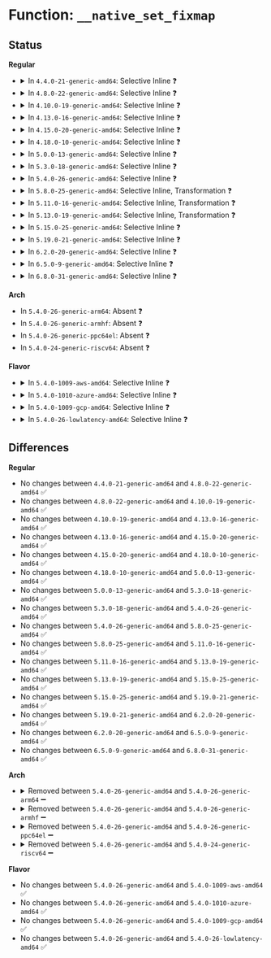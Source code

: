 # Function: <code>__native_set_fixmap</code>

## Status
<b>Regular</b>
<ul>
<li>
<details>
<summary>In <code>4.4.0-21-generic-amd64</code>: Selective Inline ❓</summary>

```c
void __native_set_fixmap(enum fixed_addresses idx, pte_t pte)
```

```json
{
  "name": "__native_set_fixmap",
  "collision_type": "Unique Global",
  "inline_type": "Selective",
  "funcs": [
    {
      "addr": 18446744071579308288,
      "name": "__native_set_fixmap",
      "external": true,
      "loc": "arch/x86/mm/pgtable.c:547",
      "file": "arch/x86/mm/pgtable.c",
      "inline": "not declared, inlined",
      "caller_inline": [],
      "caller_func": [
        "arch/x86/xen/mmu.c:xen_set_fixmap",
        "arch/x86/xen/mmu.c:xen_set_fixmap",
        "arch/x86/mm/pgtable.c:native_set_fixmap"
      ]
    }
  ],
  "symbols": [
    {
      "addr": 18446744071579308288,
      "name": "__native_set_fixmap",
      "section": ".text",
      "bind": "STB_GLOBAL",
      "size": 51
    }
  ]
}
```
</details>
</li>
<li>
<details>
<summary>In <code>4.8.0-22-generic-amd64</code>: Selective Inline ❓</summary>

```c
void __native_set_fixmap(enum fixed_addresses idx, pte_t pte)
```

```json
{
  "name": "__native_set_fixmap",
  "collision_type": "Unique Global",
  "inline_type": "Selective",
  "funcs": [
    {
      "addr": 18446744071579308016,
      "name": "__native_set_fixmap",
      "external": true,
      "loc": "arch/x86/mm/pgtable.c:533",
      "file": "arch/x86/mm/pgtable.c",
      "inline": "not declared, inlined",
      "caller_inline": [],
      "caller_func": [
        "arch/x86/xen/mmu.c:xen_set_fixmap",
        "arch/x86/xen/mmu.c:xen_set_fixmap",
        "arch/x86/mm/pgtable.c:native_set_fixmap"
      ]
    }
  ],
  "symbols": [
    {
      "addr": 18446744071579308016,
      "name": "__native_set_fixmap",
      "section": ".text",
      "bind": "STB_GLOBAL",
      "size": 51
    }
  ]
}
```
</details>
</li>
<li>
<details>
<summary>In <code>4.10.0-19-generic-amd64</code>: Selective Inline ❓</summary>

```c
void __native_set_fixmap(enum fixed_addresses idx, pte_t pte)
```

```json
{
  "name": "__native_set_fixmap",
  "collision_type": "Unique Global",
  "inline_type": "Selective",
  "funcs": [
    {
      "addr": 18446744071579323248,
      "name": "__native_set_fixmap",
      "external": true,
      "loc": "arch/x86/mm/pgtable.c:533",
      "file": "arch/x86/mm/pgtable.c",
      "inline": "not declared, inlined",
      "caller_inline": [],
      "caller_func": [
        "arch/x86/xen/mmu.c:xen_set_fixmap",
        "arch/x86/xen/mmu.c:xen_set_fixmap",
        "arch/x86/mm/pgtable.c:native_set_fixmap"
      ]
    }
  ],
  "symbols": [
    {
      "addr": 18446744071579323248,
      "name": "__native_set_fixmap",
      "section": ".text",
      "bind": "STB_GLOBAL",
      "size": 51
    }
  ]
}
```
</details>
</li>
<li>
<details>
<summary>In <code>4.13.0-16-generic-amd64</code>: Selective Inline ❓</summary>

```c
void __native_set_fixmap(enum fixed_addresses idx, pte_t pte)
```

```json
{
  "name": "__native_set_fixmap",
  "collision_type": "Unique Global",
  "inline_type": "Selective",
  "funcs": [
    {
      "addr": 18446744071579320640,
      "name": "__native_set_fixmap",
      "external": true,
      "loc": "arch/x86/mm/pgtable.c:574",
      "file": "arch/x86/mm/pgtable.c",
      "inline": "not declared, inlined",
      "caller_inline": [],
      "caller_func": [
        "arch/x86/xen/mmu_pv.c:xen_set_fixmap",
        "arch/x86/xen/mmu_pv.c:xen_set_fixmap",
        "arch/x86/mm/pgtable.c:native_set_fixmap"
      ]
    }
  ],
  "symbols": [
    {
      "addr": 18446744071579320640,
      "name": "__native_set_fixmap",
      "section": ".text",
      "bind": "STB_GLOBAL",
      "size": 51
    }
  ]
}
```
</details>
</li>
<li>
<details>
<summary>In <code>4.15.0-20-generic-amd64</code>: Selective Inline ❓</summary>

```c
void __native_set_fixmap(enum fixed_addresses idx, pte_t pte)
```

```json
{
  "name": "__native_set_fixmap",
  "collision_type": "Unique Global",
  "inline_type": "Selective",
  "funcs": [
    {
      "addr": 18446744071579343824,
      "name": "__native_set_fixmap",
      "external": true,
      "loc": "arch/x86/mm/pgtable.c:571",
      "file": "arch/x86/mm/pgtable.c",
      "inline": "not declared, inlined",
      "caller_inline": [],
      "caller_func": [
        "arch/x86/xen/mmu_pv.c:xen_set_fixmap",
        "arch/x86/xen/mmu_pv.c:xen_set_fixmap",
        "arch/x86/mm/pgtable.c:native_set_fixmap"
      ]
    }
  ],
  "symbols": [
    {
      "addr": 18446744071579343824,
      "name": "__native_set_fixmap",
      "section": ".text",
      "bind": "STB_GLOBAL",
      "size": 51
    }
  ]
}
```
</details>
</li>
<li>
<details>
<summary>In <code>4.18.0-10-generic-amd64</code>: Selective Inline ❓</summary>

```c
void __native_set_fixmap(enum fixed_addresses idx, pte_t pte)
```

```json
{
  "name": "__native_set_fixmap",
  "collision_type": "Unique Global",
  "inline_type": "Selective",
  "funcs": [
    {
      "addr": 18446744071579354976,
      "name": "__native_set_fixmap",
      "external": true,
      "loc": "arch/x86/mm/pgtable.c:576",
      "file": "arch/x86/mm/pgtable.c",
      "inline": "not declared, inlined",
      "caller_inline": [],
      "caller_func": [
        "arch/x86/xen/mmu_pv.c:xen_set_fixmap",
        "arch/x86/xen/mmu_pv.c:xen_set_fixmap",
        "arch/x86/mm/pgtable.c:native_set_fixmap"
      ]
    }
  ],
  "symbols": [
    {
      "addr": 18446744071579354976,
      "name": "__native_set_fixmap",
      "section": ".text",
      "bind": "STB_GLOBAL",
      "size": 51
    }
  ]
}
```
</details>
</li>
<li>
<details>
<summary>In <code>5.0.0-13-generic-amd64</code>: Selective Inline ❓</summary>

```c
void __native_set_fixmap(enum fixed_addresses idx, pte_t pte)
```

```json
{
  "name": "__native_set_fixmap",
  "collision_type": "Unique Global",
  "inline_type": "Selective",
  "funcs": [
    {
      "addr": 18446744071579382160,
      "name": "__native_set_fixmap",
      "external": true,
      "loc": "arch/x86/mm/pgtable.c:642",
      "file": "arch/x86/mm/pgtable.c",
      "inline": "not declared, inlined",
      "caller_inline": [],
      "caller_func": [
        "arch/x86/xen/mmu_pv.c:xen_set_fixmap",
        "arch/x86/xen/mmu_pv.c:xen_set_fixmap",
        "arch/x86/mm/pgtable.c:native_set_fixmap"
      ]
    }
  ],
  "symbols": [
    {
      "addr": 18446744071579382160,
      "name": "__native_set_fixmap",
      "section": ".text",
      "bind": "STB_GLOBAL",
      "size": 51
    }
  ]
}
```
</details>
</li>
<li>
<details>
<summary>In <code>5.3.0-18-generic-amd64</code>: Selective Inline ❓</summary>

```c
void __native_set_fixmap(enum fixed_addresses idx, pte_t pte)
```

```json
{
  "name": "__native_set_fixmap",
  "collision_type": "Unique Global",
  "inline_type": "Selective",
  "funcs": [
    {
      "addr": 18446744071579397632,
      "name": "__native_set_fixmap",
      "external": true,
      "loc": "arch/x86/mm/pgtable.c:629",
      "file": "arch/x86/mm/pgtable.c",
      "inline": "not declared, inlined",
      "caller_inline": [],
      "caller_func": [
        "arch/x86/xen/mmu_pv.c:xen_set_fixmap",
        "arch/x86/xen/mmu_pv.c:xen_set_fixmap",
        "arch/x86/xen/mmu_pv.c:xen_set_fixmap",
        "arch/x86/xen/mmu_pv.c:xen_set_fixmap",
        "arch/x86/mm/pgtable.c:native_set_fixmap"
      ]
    }
  ],
  "symbols": [
    {
      "addr": 18446744071579397632,
      "name": "__native_set_fixmap",
      "section": ".text",
      "bind": "STB_GLOBAL",
      "size": 51
    }
  ]
}
```
</details>
</li>
<li>
<details>
<summary>In <code>5.4.0-26-generic-amd64</code>: Selective Inline ❓</summary>

```c
void __native_set_fixmap(enum fixed_addresses idx, pte_t pte)
```

```json
{
  "name": "__native_set_fixmap",
  "collision_type": "Unique Global",
  "inline_type": "Selective",
  "funcs": [
    {
      "addr": 18446744071579400944,
      "name": "__native_set_fixmap",
      "external": true,
      "loc": "arch/x86/mm/pgtable.c:625",
      "file": "arch/x86/mm/pgtable.c",
      "inline": "not declared, inlined",
      "caller_inline": [],
      "caller_func": [
        "arch/x86/xen/mmu_pv.c:xen_set_fixmap",
        "arch/x86/xen/mmu_pv.c:xen_set_fixmap",
        "arch/x86/xen/mmu_pv.c:xen_set_fixmap",
        "arch/x86/xen/mmu_pv.c:xen_set_fixmap",
        "arch/x86/mm/pgtable.c:native_set_fixmap"
      ]
    }
  ],
  "symbols": [
    {
      "addr": 18446744071579400944,
      "name": "__native_set_fixmap",
      "section": ".text",
      "bind": "STB_GLOBAL",
      "size": 51
    }
  ]
}
```
</details>
</li>
<li>
<details>
<summary>In <code>5.8.0-25-generic-amd64</code>: Selective Inline, Transformation ❓</summary>

```c
void __native_set_fixmap(enum fixed_addresses idx, pte_t pte)
```

```json
{
  "name": "__native_set_fixmap",
  "collision_type": "Unique Global",
  "inline_type": "Selective",
  "funcs": [
    {
      "addr": 18446744071579410418,
      "name": "__native_set_fixmap",
      "external": true,
      "loc": "arch/x86/mm/pgtable.c:632",
      "file": "arch/x86/mm/pgtable.c",
      "inline": "not declared, inlined",
      "caller_inline": [
        "arch/x86/mm/pgtable.c:native_set_fixmap"
      ],
      "caller_func": [
        "arch/x86/xen/mmu_pv.c:xen_set_fixmap",
        "arch/x86/xen/mmu_pv.c:xen_set_fixmap",
        "arch/x86/xen/mmu_pv.c:xen_set_fixmap",
        "arch/x86/xen/mmu_pv.c:xen_set_fixmap",
        "arch/x86/mm/pgtable.c:native_set_fixmap"
      ]
    }
  ],
  "symbols": [
    {
      "addr": 18446744071579408512,
      "name": "__native_set_fixmap.part.0",
      "section": ".text",
      "bind": "STB_LOCAL",
      "size": 11
    },
    {
      "addr": 18446744071579410256,
      "name": "__native_set_fixmap",
      "section": ".text",
      "bind": "STB_GLOBAL",
      "size": 54
    }
  ]
}
```
</details>
</li>
<li>
<details>
<summary>In <code>5.11.0-16-generic-amd64</code>: Selective Inline, Transformation ❓</summary>

```c
void __native_set_fixmap(enum fixed_addresses idx, pte_t pte)
```

```json
{
  "name": "__native_set_fixmap",
  "collision_type": "Unique Global",
  "inline_type": "Selective",
  "funcs": [
    {
      "addr": 18446744071579411058,
      "name": "__native_set_fixmap",
      "external": true,
      "loc": "arch/x86/mm/pgtable.c:632",
      "file": "arch/x86/mm/pgtable.c",
      "inline": "not declared, inlined",
      "caller_inline": [
        "arch/x86/mm/pgtable.c:native_set_fixmap"
      ],
      "caller_func": [
        "arch/x86/xen/mmu_pv.c:xen_set_fixmap",
        "arch/x86/xen/mmu_pv.c:xen_set_fixmap",
        "arch/x86/xen/mmu_pv.c:xen_set_fixmap",
        "arch/x86/xen/mmu_pv.c:xen_set_fixmap",
        "arch/x86/mm/pgtable.c:native_set_fixmap"
      ]
    }
  ],
  "symbols": [
    {
      "addr": 18446744071579408992,
      "name": "__native_set_fixmap.part.0",
      "section": ".text",
      "bind": "STB_LOCAL",
      "size": 11
    },
    {
      "addr": 18446744071579410896,
      "name": "__native_set_fixmap",
      "section": ".text",
      "bind": "STB_GLOBAL",
      "size": 54
    }
  ]
}
```
</details>
</li>
<li>
<details>
<summary>In <code>5.13.0-19-generic-amd64</code>: Selective Inline, Transformation ❓</summary>

```c
void __native_set_fixmap(enum fixed_addresses idx, pte_t pte)
```

```json
{
  "name": "__native_set_fixmap",
  "collision_type": "Unique Global",
  "inline_type": "Selective",
  "funcs": [
    {
      "addr": 18446744071579414215,
      "name": "__native_set_fixmap",
      "external": true,
      "loc": "arch/x86/mm/pgtable.c:632",
      "file": "arch/x86/mm/pgtable.c",
      "inline": "not declared, inlined",
      "caller_inline": [
        "arch/x86/mm/pgtable.c:native_set_fixmap"
      ],
      "caller_func": [
        "arch/x86/xen/mmu_pv.c:xen_set_fixmap",
        "arch/x86/xen/mmu_pv.c:xen_set_fixmap",
        "arch/x86/xen/mmu_pv.c:xen_set_fixmap",
        "arch/x86/xen/mmu_pv.c:xen_set_fixmap",
        "arch/x86/mm/pgtable.c:native_set_fixmap"
      ]
    }
  ],
  "symbols": [
    {
      "addr": 18446744071579412224,
      "name": "__native_set_fixmap.part.0",
      "section": ".text",
      "bind": "STB_LOCAL",
      "size": 11
    },
    {
      "addr": 18446744071579414064,
      "name": "__native_set_fixmap",
      "section": ".text",
      "bind": "STB_GLOBAL",
      "size": 52
    }
  ]
}
```
</details>
</li>
<li>
<details>
<summary>In <code>5.15.0-25-generic-amd64</code>: Selective Inline ❓</summary>

```c
void __native_set_fixmap(enum fixed_addresses idx, pte_t pte)
```

```json
{
  "name": "__native_set_fixmap",
  "collision_type": "Unique Global",
  "inline_type": "Selective",
  "funcs": [
    {
      "addr": 18446744071579477095,
      "name": "__native_set_fixmap",
      "external": true,
      "loc": "arch/x86/mm/pgtable.c:632",
      "file": "arch/x86/mm/pgtable.c",
      "inline": "not declared, inlined",
      "caller_inline": [
        "arch/x86/mm/pgtable.c:native_set_fixmap"
      ],
      "caller_func": [
        "arch/x86/xen/mmu_pv.c:xen_set_fixmap",
        "arch/x86/xen/mmu_pv.c:xen_set_fixmap",
        "arch/x86/xen/mmu_pv.c:xen_set_fixmap",
        "arch/x86/xen/mmu_pv.c:xen_set_fixmap"
      ]
    }
  ],
  "symbols": [
    {
      "addr": 18446744071579476944,
      "name": "__native_set_fixmap",
      "section": ".text",
      "bind": "STB_GLOBAL",
      "size": 49
    }
  ]
}
```
</details>
</li>
<li>
<details>
<summary>In <code>5.19.0-21-generic-amd64</code>: Selective Inline ❓</summary>

```c
void __native_set_fixmap(enum fixed_addresses idx, pte_t pte)
```

```json
{
  "name": "__native_set_fixmap",
  "collision_type": "Unique Global",
  "inline_type": "Selective",
  "funcs": [
    {
      "addr": 18446744071579555466,
      "name": "__native_set_fixmap",
      "external": true,
      "loc": "arch/x86/mm/pgtable.c:642",
      "file": "arch/x86/mm/pgtable.c",
      "inline": "not declared, inlined",
      "caller_inline": [
        "arch/x86/mm/pgtable.c:native_set_fixmap"
      ],
      "caller_func": []
    }
  ],
  "symbols": [
    {
      "addr": 18446744071579555344,
      "name": "__native_set_fixmap",
      "section": ".text",
      "bind": "STB_GLOBAL",
      "size": 61
    }
  ]
}
```
</details>
</li>
<li>
<details>
<summary>In <code>6.2.0-20-generic-amd64</code>: Selective Inline ❓</summary>

```c
void __native_set_fixmap(enum fixed_addresses idx, pte_t pte)
```

```json
{
  "name": "__native_set_fixmap",
  "collision_type": "Unique Global",
  "inline_type": "Selective",
  "funcs": [
    {
      "addr": 18446744071579662319,
      "name": "__native_set_fixmap",
      "external": true,
      "loc": "arch/x86/mm/pgtable.c:649",
      "file": "arch/x86/mm/pgtable.c",
      "inline": "not declared, inlined",
      "caller_inline": [
        "arch/x86/mm/pgtable.c:native_set_fixmap"
      ],
      "caller_func": []
    }
  ],
  "symbols": [
    {
      "addr": 18446744071579662192,
      "name": "__native_set_fixmap",
      "section": ".text",
      "bind": "STB_GLOBAL",
      "size": 61
    }
  ]
}
```
</details>
</li>
<li>
<details>
<summary>In <code>6.5.0-9-generic-amd64</code>: Selective Inline ❓</summary>

```c
void __native_set_fixmap(enum fixed_addresses idx, pte_t pte)
```

```json
{
  "name": "__native_set_fixmap",
  "collision_type": "Unique Global",
  "inline_type": "Selective",
  "funcs": [
    {
      "addr": 18446744071579676510,
      "name": "__native_set_fixmap",
      "external": true,
      "loc": "arch/x86/mm/pgtable.c:649",
      "file": "arch/x86/mm/pgtable.c",
      "inline": "not declared, inlined",
      "caller_inline": [
        "arch/x86/mm/pgtable.c:native_set_fixmap"
      ],
      "caller_func": []
    }
  ],
  "symbols": [
    {
      "addr": 18446744071579676368,
      "name": "__native_set_fixmap",
      "section": ".text",
      "bind": "STB_GLOBAL",
      "size": 61
    }
  ]
}
```
</details>
</li>
<li>
<details>
<summary>In <code>6.8.0-31-generic-amd64</code>: Selective Inline ❓</summary>

```c
void __native_set_fixmap(enum fixed_addresses idx, pte_t pte)
```

```json
{
  "name": "__native_set_fixmap",
  "collision_type": "Unique Global",
  "inline_type": "Selective",
  "funcs": [
    {
      "addr": 18446744071579710638,
      "name": "__native_set_fixmap",
      "external": true,
      "loc": "arch/x86/mm/pgtable.c:661",
      "file": "arch/x86/mm/pgtable.c",
      "inline": "not declared, inlined",
      "caller_inline": [
        "arch/x86/mm/pgtable.c:native_set_fixmap"
      ],
      "caller_func": []
    }
  ],
  "symbols": [
    {
      "addr": 18446744071579710496,
      "name": "__native_set_fixmap",
      "section": ".text",
      "bind": "STB_GLOBAL",
      "size": 61
    }
  ]
}
```
</details>
</li>
</ul>
<b>Arch</b>
<ul>
<li>
In <code>5.4.0-26-generic-arm64</code>: Absent ❓
</li>
<li>
In <code>5.4.0-26-generic-armhf</code>: Absent ❓
</li>
<li>
In <code>5.4.0-26-generic-ppc64el</code>: Absent ❓
</li>
<li>
In <code>5.4.0-24-generic-riscv64</code>: Absent ❓
</li>
</ul>
<b>Flavor</b>
<ul>
<li>
<details>
<summary>In <code>5.4.0-1009-aws-amd64</code>: Selective Inline ❓</summary>

```c
void __native_set_fixmap(enum fixed_addresses idx, pte_t pte)
```

```json
{
  "name": "__native_set_fixmap",
  "collision_type": "Unique Global",
  "inline_type": "Selective",
  "funcs": [
    {
      "addr": 18446744071579396848,
      "name": "__native_set_fixmap",
      "external": true,
      "loc": "arch/x86/mm/pgtable.c:625",
      "file": "arch/x86/mm/pgtable.c",
      "inline": "not declared, inlined",
      "caller_inline": [],
      "caller_func": [
        "arch/x86/xen/mmu_pv.c:xen_set_fixmap",
        "arch/x86/xen/mmu_pv.c:xen_set_fixmap",
        "arch/x86/xen/mmu_pv.c:xen_set_fixmap",
        "arch/x86/xen/mmu_pv.c:xen_set_fixmap",
        "arch/x86/mm/pgtable.c:native_set_fixmap"
      ]
    }
  ],
  "symbols": [
    {
      "addr": 18446744071579396848,
      "name": "__native_set_fixmap",
      "section": ".text",
      "bind": "STB_GLOBAL",
      "size": 51
    }
  ]
}
```
</details>
</li>
<li>
<details>
<summary>In <code>5.4.0-1010-azure-amd64</code>: Selective Inline ❓</summary>

```c
void __native_set_fixmap(enum fixed_addresses idx, pte_t pte)
```

```json
{
  "name": "__native_set_fixmap",
  "collision_type": "Unique Global",
  "inline_type": "Selective",
  "funcs": [
    {
      "addr": 18446744071579326336,
      "name": "__native_set_fixmap",
      "external": true,
      "loc": "arch/x86/mm/pgtable.c:625",
      "file": "arch/x86/mm/pgtable.c",
      "inline": "not declared, inlined",
      "caller_inline": [],
      "caller_func": [
        "arch/x86/mm/pgtable.c:native_set_fixmap"
      ]
    }
  ],
  "symbols": [
    {
      "addr": 18446744071579326336,
      "name": "__native_set_fixmap",
      "section": ".text",
      "bind": "STB_GLOBAL",
      "size": 51
    }
  ]
}
```
</details>
</li>
<li>
<details>
<summary>In <code>5.4.0-1009-gcp-amd64</code>: Selective Inline ❓</summary>

```c
void __native_set_fixmap(enum fixed_addresses idx, pte_t pte)
```

```json
{
  "name": "__native_set_fixmap",
  "collision_type": "Unique Global",
  "inline_type": "Selective",
  "funcs": [
    {
      "addr": 18446744071579396768,
      "name": "__native_set_fixmap",
      "external": true,
      "loc": "arch/x86/mm/pgtable.c:625",
      "file": "arch/x86/mm/pgtable.c",
      "inline": "not declared, inlined",
      "caller_inline": [],
      "caller_func": [
        "arch/x86/xen/mmu_pv.c:xen_set_fixmap",
        "arch/x86/xen/mmu_pv.c:xen_set_fixmap",
        "arch/x86/xen/mmu_pv.c:xen_set_fixmap",
        "arch/x86/xen/mmu_pv.c:xen_set_fixmap",
        "arch/x86/mm/pgtable.c:native_set_fixmap"
      ]
    }
  ],
  "symbols": [
    {
      "addr": 18446744071579396768,
      "name": "__native_set_fixmap",
      "section": ".text",
      "bind": "STB_GLOBAL",
      "size": 51
    }
  ]
}
```
</details>
</li>
<li>
<details>
<summary>In <code>5.4.0-26-lowlatency-amd64</code>: Selective Inline ❓</summary>

```c
void __native_set_fixmap(enum fixed_addresses idx, pte_t pte)
```

```json
{
  "name": "__native_set_fixmap",
  "collision_type": "Unique Global",
  "inline_type": "Selective",
  "funcs": [
    {
      "addr": 18446744071579405264,
      "name": "__native_set_fixmap",
      "external": true,
      "loc": "arch/x86/mm/pgtable.c:625",
      "file": "arch/x86/mm/pgtable.c",
      "inline": "not declared, inlined",
      "caller_inline": [],
      "caller_func": [
        "arch/x86/xen/mmu_pv.c:xen_set_fixmap",
        "arch/x86/xen/mmu_pv.c:xen_set_fixmap",
        "arch/x86/xen/mmu_pv.c:xen_set_fixmap",
        "arch/x86/xen/mmu_pv.c:xen_set_fixmap",
        "arch/x86/mm/pgtable.c:native_set_fixmap"
      ]
    }
  ],
  "symbols": [
    {
      "addr": 18446744071579405264,
      "name": "__native_set_fixmap",
      "section": ".text",
      "bind": "STB_GLOBAL",
      "size": 51
    }
  ]
}
```
</details>
</li>
</ul>

## Differences
<b>Regular</b>
<ul>
<li>
No changes between <code>4.4.0-21-generic-amd64</code> and <code>4.8.0-22-generic-amd64</code> ✅
</li>
<li>
No changes between <code>4.8.0-22-generic-amd64</code> and <code>4.10.0-19-generic-amd64</code> ✅
</li>
<li>
No changes between <code>4.10.0-19-generic-amd64</code> and <code>4.13.0-16-generic-amd64</code> ✅
</li>
<li>
No changes between <code>4.13.0-16-generic-amd64</code> and <code>4.15.0-20-generic-amd64</code> ✅
</li>
<li>
No changes between <code>4.15.0-20-generic-amd64</code> and <code>4.18.0-10-generic-amd64</code> ✅
</li>
<li>
No changes between <code>4.18.0-10-generic-amd64</code> and <code>5.0.0-13-generic-amd64</code> ✅
</li>
<li>
No changes between <code>5.0.0-13-generic-amd64</code> and <code>5.3.0-18-generic-amd64</code> ✅
</li>
<li>
No changes between <code>5.3.0-18-generic-amd64</code> and <code>5.4.0-26-generic-amd64</code> ✅
</li>
<li>
No changes between <code>5.4.0-26-generic-amd64</code> and <code>5.8.0-25-generic-amd64</code> ✅
</li>
<li>
No changes between <code>5.8.0-25-generic-amd64</code> and <code>5.11.0-16-generic-amd64</code> ✅
</li>
<li>
No changes between <code>5.11.0-16-generic-amd64</code> and <code>5.13.0-19-generic-amd64</code> ✅
</li>
<li>
No changes between <code>5.13.0-19-generic-amd64</code> and <code>5.15.0-25-generic-amd64</code> ✅
</li>
<li>
No changes between <code>5.15.0-25-generic-amd64</code> and <code>5.19.0-21-generic-amd64</code> ✅
</li>
<li>
No changes between <code>5.19.0-21-generic-amd64</code> and <code>6.2.0-20-generic-amd64</code> ✅
</li>
<li>
No changes between <code>6.2.0-20-generic-amd64</code> and <code>6.5.0-9-generic-amd64</code> ✅
</li>
<li>
No changes between <code>6.5.0-9-generic-amd64</code> and <code>6.8.0-31-generic-amd64</code> ✅
</li>
</ul>
<b>Arch</b>
<ul>
<li>
<details>
<summary>Removed between <code>5.4.0-26-generic-amd64</code> and <code>5.4.0-26-generic-arm64</code> ➖</summary>

```c
void __native_set_fixmap(enum fixed_addresses idx, pte_t pte)
```
</details>
</li>
<li>
<details>
<summary>Removed between <code>5.4.0-26-generic-amd64</code> and <code>5.4.0-26-generic-armhf</code> ➖</summary>

```c
void __native_set_fixmap(enum fixed_addresses idx, pte_t pte)
```
</details>
</li>
<li>
<details>
<summary>Removed between <code>5.4.0-26-generic-amd64</code> and <code>5.4.0-26-generic-ppc64el</code> ➖</summary>

```c
void __native_set_fixmap(enum fixed_addresses idx, pte_t pte)
```
</details>
</li>
<li>
<details>
<summary>Removed between <code>5.4.0-26-generic-amd64</code> and <code>5.4.0-24-generic-riscv64</code> ➖</summary>

```c
void __native_set_fixmap(enum fixed_addresses idx, pte_t pte)
```
</details>
</li>
</ul>
<b>Flavor</b>
<ul>
<li>
No changes between <code>5.4.0-26-generic-amd64</code> and <code>5.4.0-1009-aws-amd64</code> ✅
</li>
<li>
No changes between <code>5.4.0-26-generic-amd64</code> and <code>5.4.0-1010-azure-amd64</code> ✅
</li>
<li>
No changes between <code>5.4.0-26-generic-amd64</code> and <code>5.4.0-1009-gcp-amd64</code> ✅
</li>
<li>
No changes between <code>5.4.0-26-generic-amd64</code> and <code>5.4.0-26-lowlatency-amd64</code> ✅
</li>
</ul>
